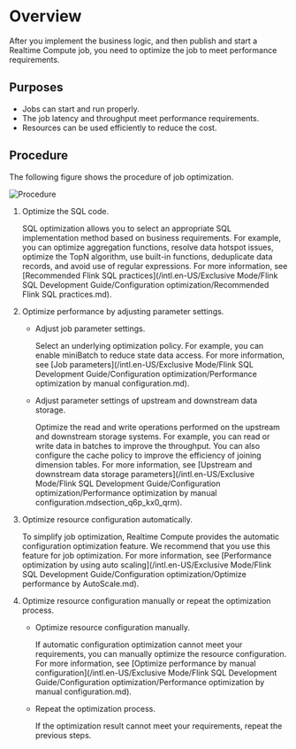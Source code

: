 # Overview

After you implement the business logic, and then publish and start a Realtime Compute job, you need to optimize the job to meet performance requirements.

## Purposes

-   Jobs can start and run properly.
-   The job latency and throughput meet performance requirements.
-   Resources can be used efficiently to reduce the cost.

## Procedure

The following figure shows the procedure of job optimization.

![Procedure](https://static-aliyun-doc.oss-accelerate.aliyuncs.com/assets/img/en-US/8321659951/p59016.png)

1.  Optimize the SQL code.

    SQL optimization allows you to select an appropriate SQL implementation method based on business requirements. For example, you can optimize aggregation functions, resolve data hotspot issues, optimize the TopN algorithm, use built-in functions, deduplicate data records, and avoid use of regular expressions. For more information, see [Recommended Flink SQL practices](/intl.en-US/Exclusive Mode/Flink SQL Development Guide/Configuration optimization/Recommended Flink SQL practices.md).

2.  Optimize performance by adjusting parameter settings.
    -   Adjust job parameter settings.

        Select an underlying optimization policy. For example, you can enable miniBatch to reduce state data access. For more information, see [Job parameters](/intl.en-US/Exclusive Mode/Flink SQL Development Guide/Configuration optimization/Performance optimization by manual configuration.md).

    -   Adjust parameter settings of upstream and downstream data storage.

        Optimize the read and write operations performed on the upstream and downstream storage systems. For example, you can read or write data in batches to improve the throughput. You can also configure the cache policy to improve the efficiency of joining dimension tables. For more information, see [Upstream and downstream data storage parameters](/intl.en-US/Exclusive Mode/Flink SQL Development Guide/Configuration optimization/Performance optimization by manual configuration.mdsection_q6p_kx0_qrm).

3.  Optimize resource configuration automatically.

    To simplify job optimization, Realtime Compute provides the automatic configuration optimization feature. We recommend that you use this feature for job optimization. For more information, see [Performance optimization by using auto scaling](/intl.en-US/Exclusive Mode/Flink SQL Development Guide/Configuration optimization/Optimize performance by AutoScale.md).

4.  Optimize resource configuration manually or repeat the optimization process.
    -   Optimize resource configuration manually.

        If automatic configuration optimization cannot meet your requirements, you can manually optimize the resource configuration. For more information, see [Optimize performance by manual configuration](/intl.en-US/Exclusive Mode/Flink SQL Development Guide/Configuration optimization/Performance optimization by manual configuration.md).

    -   Repeat the optimization process.

        If the optimization result cannot meet your requirements, repeat the previous steps.


